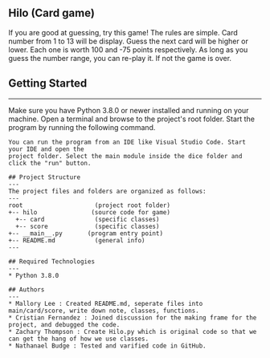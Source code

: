 ## Hilo (Card game)
If you are good at guessing, try this game! The rules are simple. Card number from 1 to 13 will be display. 
Guess the next card will be higher or lower. Each one is worth 100 and -75 points respectively. As long as you 
guess the number range, you can re-play it. If not the game is over.

## Getting Started
---
Make sure you have Python 3.8.0 or newer installed and running on your machine. Open a terminal and 
browse to the project's root folder. Start the program by running the following command.
```
You can run the program from an IDE like Visual Studio Code. Start your IDE and open the 
project folder. Select the main module inside the dice folder and click the "run" button.

## Project Structure
---
The project files and folders are organized as follows:
---
root                    (project root folder)
+-- hilo               (source code for game)
  +-- card              (specific classes)
  +-- score             (specific classes)
+-- __main__.py       (program entry point)
+-- README.md           (general info)
---

## Required Technologies
---
* Python 3.8.0

## Authors
---
* Mallory Lee : Created README.md, seperate files into main/card/score, write down note, classes, functions.
* Cristian Fernandez : Joined discussion for the making frame for the project, and debugged the code.
* Zachary Thompson : Create Hilo.py which is original code so that we can get the hang of how we use classes.
* Nathanael Budge : Tested and varified code in GitHub.

